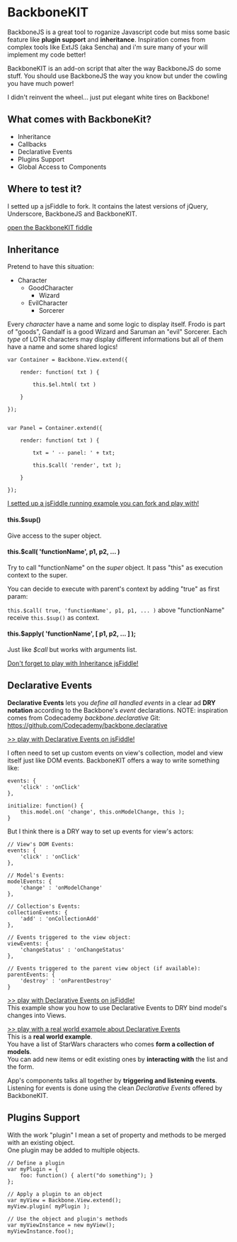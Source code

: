 
BackboneKIT
===========

BackboneJS is a great tool to roganize Javascript code but miss some basic feature like **plugin support** and **inheritance**.
Inspiration comes from complex tools like ExtJS (aka Sencha) and i'm sure many of your will implement my code better!

BackboneKIT is an add-on script that alter the way BackboneJS do some stuff. 
You should use BackboneJS the way you know but under the cowling you have much power!

I didn't reinvent the wheel... just put elegant white tires on Backbone!

## What comes with BackboneKit?

* Inheritance
* Callbacks
* Declarative Events
* Plugins Support
* Global Access to Components

## Where to test it?

I setted up a jsFiddle to fork. 
It contains the latest versions of jQuery, Underscore, BackboneJS and BackboneKIT.

[open the BackboneKIT fiddle](http://jsfiddle.net/mpeg/r83au/)











## Inheritance

Pretend to have this situation:

- Character
	- GoodCharacter
		- Wizard
	- EvilCharacter
		- Sorcerer

Every _character_ have a name and some logic to display itself.
Frodo is part of "goods", Gandalf is a good Wizard and Saruman an "evil" Sorcerer.
Each _type_ of LOTR characters may display different informations but all of them have a name and some shared logics!

	var Container = Backbone.View.extend({
		
		render: function( txt ) {
			
			this.$el.html( txt )
		
		}
	
	});
	
	
	var Panel = Container.extend({
		
		render: function( txt ) {
		
			txt = ' -- panel: ' + txt;
			
			this.$call( 'render', txt );
		
		}
	
	});

[I setted up a jsFiddle running example you can fork and play with!](http://jsfiddle.net/mpeg/wU83C/)

#### this.$sup()
Give access to the super object.

#### this.$call( 'functionName', p1, p2, ... )

Try to call "functionName" on the _super_ object.
It pass "this" as execution context to the super.

You can decide to execute with parent's context by adding "true" as first param:

`this.$call( true, 'functionName', p1, p1, ... )`
above "functionName" receive `this.$sup()` as context.


#### this.$apply( 'functionName', [ p1, p2, ... ] );

Just like _$call_ but works with arguments list.

[Don't forget to play with Inheritance jsFiddle!](http://jsfiddle.net/mpeg/wU83C/)











## Declarative Events

**Declarative Events** lets you *define all handled events* in a clear ad **DRY notation** according to the Backbone's *event* declarations.
NOTE: inspiration comes from Codecademy *backbone.declarative* Git:   
https://github.com/Codecademy/backbone.declarative

[>> play with Declarative Events on jsFiddle!](http://jsfiddle.net/mpeg/6Nrwz/)

I often need to set up custom events on view's collection, model and view itself just like DOM events.
BackboneKIT offers a way to write something like:

	events: {
		'click' : 'onClick'
	},
	
	initialize: function() {
		this.model.on( 'change', this.onModelChange, this );
	}
	
But I think there is a DRY way to set up events for view's actors:
	
	// View's DOM Events:
	events: {
		'click' : 'onClick'
	},
	
	// Model's Events:
	modelEvents: {
		'change' : 'onModelChange'
	},
	
	// Collection's Events:
	collectionEvents: {
		'add' : 'onCollectionAdd'
	},
	
	// Events triggered to the view object:
	viewEvents: {
		'changeStatus' : 'onChangeStatus'
	},
	
	// Events triggered to the parent view object (if available):
	parentEvents: {
		'destroy' : 'onParentDestroy'
	}

[>> play with Declarative Events on jsFiddle!](http://jsfiddle.net/mpeg/6Nrwz/)   
This example show you how to use Declarative Events to DRY bind model's changes into Views.

[>> play with a real world example about Declarative Events](http://jsfiddle.net/mpeg/etKfb/)   
This is a **real world example**.    
You have a list of StarWars characters who comes **form a collection of models**.    
You can add new items or edit existing ones by **interacting with** the list and the form.

App's components talks all together by **triggering and listening events**.   
Listening for events is done using the clean _Declarative Events_ offered by BackboneKIT.















## Plugins Support

With the work "plugin" I mean a set of property and methods to be merged with an existing object.    
One plugin may be added to multiple objects.

	// Define a plugin
	var myPlugin = {
		foo: function() { alert("do something"); }
	};
	
	// Apply a plugin to an object
	var myView = Backbone.View.extend();
	myView.plugin( myPlugin );
	
	// Use the object and plugin's methods
	var myViewInstance = new myView();
	myViewInstance.foo();




